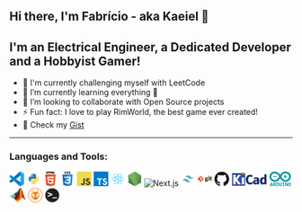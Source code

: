 ## Hi there, I'm Fabrício - aka Kaeiel 👋

## I'm an Electrical Engineer, a Dedicated Developer and a Hobbyist Gamer!

- 🔭 I'm currently challenging myself with LeetCode
- 🌱 I’m currently learning everything 🤣
- 👯 I’m looking to collaborate with Open Source projects
- ⚡ Fun fact: I love to play RimWorld, the best game ever created!
- 📕 Check my [Gist](https://gist.github.com/fabbrito)

---

### Languages and Tools:

<div class="display: flex; justify-content: space-between;">
    <img alt="Visual Studio Code" width="26px" src="https://raw.githubusercontent.com/github/explore/80688e429a7d4ef2fca1e82350fe8e3517d3494d/topics/visual-studio-code/visual-studio-code.png" />
    <img alt="Python" width="26px" src="https://raw.githubusercontent.com/github/explore/80688e429a7d4ef2fca1e82350fe8e3517d3494d/topics/python/python.png" />
    <img alt="HTML5" width="26px" src="https://raw.githubusercontent.com/github/explore/80688e429a7d4ef2fca1e82350fe8e3517d3494d/topics/html/html.png" />
    <img alt="CSS3" width="26px" src="https://raw.githubusercontent.com/github/explore/80688e429a7d4ef2fca1e82350fe8e3517d3494d/topics/css/css.png" />
    <img alt="JavaScript" width="26px" src="https://raw.githubusercontent.com/github/explore/80688e429a7d4ef2fca1e82350fe8e3517d3494d/topics/javascript/javascript.png" />
    <img alt="JavaScript" width="26px" src="https://raw.githubusercontent.com/github/explore/80688e429a7d4ef2fca1e82350fe8e3517d3494d/topics/typescript/typescript.png" />
    <img alt="React" width="26px" src="https://raw.githubusercontent.com/github/explore/80688e429a7d4ef2fca1e82350fe8e3517d3494d/topics/react/react.png" />
    <img alt="Node.js" width="26px" src="https://raw.githubusercontent.com/github/explore/80688e429a7d4ef2fca1e82350fe8e3517d3494d/topics/nodejs/nodejs.png" />
    <img alt="Next.js" width="26px" src="https://assets.vercel.com/image/upload/v1662130559/nextjs/Icon_dark_background.png" />
    <img alt="Tailwind" width="26px" src="https://raw.githubusercontent.com/github/explore/80688e429a7d4ef2fca1e82350fe8e3517d3494d/topics/tailwind/tailwind.png" />
    <img alt="Git" width="26px" src="https://raw.githubusercontent.com/github/explore/80688e429a7d4ef2fca1e82350fe8e3517d3494d/topics/git/git.png" />
    <img alt="GitHub" width="26px" src="https://raw.githubusercontent.com/github/explore/78df643247d429f6cc873026c0622819ad797942/topics/github/github.png" />
    <img alt="KiCad" height="26px" src="https://github.com/fabbrito/fabbrito/blob/master/img/KiCad-Logo.svg">
    <img alt="Arduino" height="26px" src="https://github.com/fabbrito/fabbrito/blob/master/img/Arduino_Logo.svg">
    <img alt="MATLAB" height="26px" src="https://github.com/fabbrito/fabbrito/blob/master/img/Matlab_Logo.png">
    <img alt="PlatformIo" height="26px" src="https://github.com/fabbrito/fabbrito/blob/master/img/platformio-logo.17fdc3bc.png">
    <img alt="Bash" width="26px" src="https://raw.githubusercontent.com/github/explore/80688e429a7d4ef2fca1e82350fe8e3517d3494d/topics/terminal/terminal.png" />
<div>
